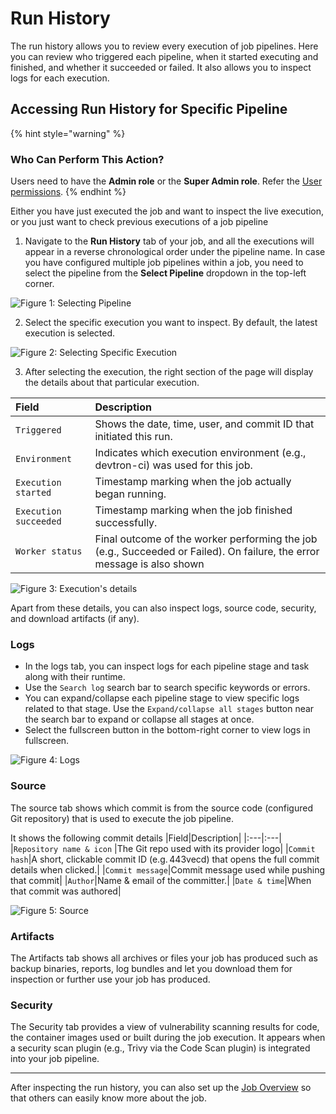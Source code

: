 # Run History

The run history allows you to review every execution of job pipelines. Here you can review who triggered each pipeline, when it started executing and finished, and whether it succeeded or failed. It also allows you to inspect logs for each execution.

## Accessing Run History for Specific Pipeline

{% hint style="warning" %}
### Who Can Perform This Action?
Users need to have the **Admin role** or the **Super Admin role**.
Refer the [User permissions](../global-configurations/authorization/user-access.md#roles-available-for-jobs).
{% endhint %}

Either you have just executed the job and want to inspect the live execution, or you just want to check previous executions of a job pipeline

1. Navigate to the **Run History** tab of your job, and all the executions will appear in a reverse chronological order under the pipeline name. In case you have configured multiple job pipelines within a job, you need to select the pipeline from the **Select Pipeline** dropdown in the top-left corner. 

 ![Figure 1: Selecting Pipeline](https://devtron-public-asset.s3.us-east-2.amazonaws.com/images/create-job/run-history.jpg)

2. Select the specific execution you want to inspect. By default, the latest execution is selected.

 ![Figure 2: Selecting Specific Execution](https://devtron-public-asset.s3.us-east-2.amazonaws.com/images/create-job/run-history-select-execution.jpg)

3. After selecting the execution, the right section of the page will display the details about that particular execution.

 |Field|Description|
 |:---|:---|
 |`Triggered`|Shows the date, time, user, and commit ID that initiated this run.|
 |`Environment`|Indicates which execution environment (e.g., devtron-ci) was used for this job.|
 |`Execution started`|Timestamp marking when the job actually began running.|
 |`Execution succeeded`|Timestamp marking when the job finished successfully.|
 |`Worker status`|Final outcome of the worker performing the job (e.g., Succeeded or Failed). On failure, the error message is also shown|

 ![Figure 3: Execution's details](https://devtron-public-asset.s3.us-east-2.amazonaws.com/images/create-job/run-history-details.jpg)

Apart from these details, you can also inspect logs, source code, security, and download artifacts (if any).

### Logs
 * In the logs tab, you can inspect logs for each pipeline stage and task along with their runtime.
 * Use the `Search log` search bar to search specific keywords or errors.
 * You can expand/collapse each pipeline stage to view specific logs related to that stage. Use the `Expand/collapse all stages` button near the search bar to expand or collapse all stages at once.
 * Select the fullscreen button in the bottom-right corner to view logs in fullscreen.

 ![Figure 4: Logs](https://devtron-public-asset.s3.us-east-2.amazonaws.com/images/create-job/run-history-logs.jpg)

### Source
 The source tab shows which commit is from the source code (configured Git repository) that is used to execute the job pipeline. 

 It shows the following commit details
 |Field|Description|
 |:---|:---|
 |`Repository name & icon` |The Git repo used with its provider logo|
 |`Commit hash`|A short, clickable commit ID (e.g. 443vecd) that opens the full commit details when clicked.|
 |`Commit message`|Commit message used while pushing that commit|
 |`Author`|Name & email of the committer.|
 |`Date & time`|When that commit was authored|

 ![Figure 5: Source](https://devtron-public-asset.s3.us-east-2.amazonaws.com/images/create-job/run-history-source.jpg)

### Artifacts

 The Artifacts tab shows all archives or files your job has produced such as backup binaries, reports, log bundles and let you download them for inspection or further use your job has produced.

### Security

 The Security tab provides a view of vulnerability scanning results for code, the container images used or built during the job execution. It appears when a security scan plugin (e.g., Trivy via the Code Scan plugin) is integrated into your job pipeline.

---

After inspecting the run history, you can also set up the [Job Overview](./overview-job.md) so that others can easily know more about the job.
